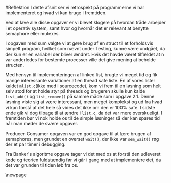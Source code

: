 #Reflektion
I dette afsnit ser vi retrospekt på programmerne vi har implementeret og hvad vi kan bruge i fremtiden.

Ved at lave alle disse opgaver er vi blevet klogere på hvordan tråde arbejder i et operativ system, samt hvor og hvornår det er relevant at benytte semaphore eller mutexes.

I opgaven med sum valgte vi at gøre brug af en struct til et forholdsvis simpelt program, hvilket som nævnt under Testing, kunne være undgået, da der kun er en variabel der bliver ændret. Hvis det havde været tilfældet at n var anderledes for bestemte processer ville det give mening at beholde structen. 

Med hensyn til implementeringen af linked list, brugte vi meget tid og fik mange interessante variationer af en thread safe liste. En af vores lister kaldet `mlist.c`(ikke med i sourcecode), kom vi frem til en løsning som helt selv stod for at holde styr på threads og brugeren skulle kun kalde `list_add()` og `list_remove()` på samme måde som i opgave 2.1. Denne løsning viste sig at være interessant, men meget komplekst og ud fra hvad vi kan forstå af det hele så vides det ikke om den er 100% safe. I sidste ende gik vi dog tilbage til at ændre i `list.c`, da det var mere overskueligt. I fremtiden bør vi nok holde os til de simple løsninger så der kan spares tid når man møder de svære opgaver. 

Producer-Consumer opgaven var en god opgave til at lære brugen af semaphores, men grundet en overset `wait()`, der ikke var `sem_wait()` røg der et par timer i debugging.

Fra Banker's algoritme opgave tager vi det med os at forstå den udleveret kode og teorien fuldstændig før vi går i gang med at implementere det, da det var grunden til tiden løb fra os.

\newpage
